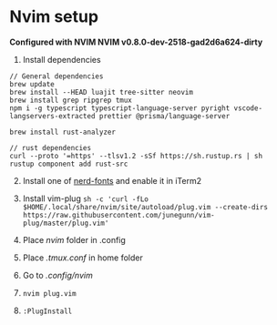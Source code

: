 # Nvim setup

**Configured with NVIM NVIM v0.8.0-dev-2518-gad2d6a624-dirty**

1. Install dependencies
```
// General dependencies
brew update
brew install --HEAD luajit tree-sitter neovim
brew install grep ripgrep tmux
npm i -g typescript typescript-language-server pyright vscode-langservers-extracted prettier @prisma/language-server

brew install rust-analyzer

// rust dependencies
curl --proto '=https' --tlsv1.2 -sSf https://sh.rustup.rs | sh
rustup component add rust-src
```

2. Install one of [nerd-fonts](https://www.nerdfonts.com/) and enable it in iTerm2

3. Install vim-plug `sh -c 'curl -fLo $HOME/.local/share/nvim/site/autoload/plug.vim --create-dirs https://raw.githubusercontent.com/junegunn/vim-plug/master/plug.vim'`

4. Place _nvim_ folder in .config

5. Place _.tmux.conf_ in home folder

6. Go to _.config/nvim_

7. `nvim plug.vim`

8. `:PlugInstall`

